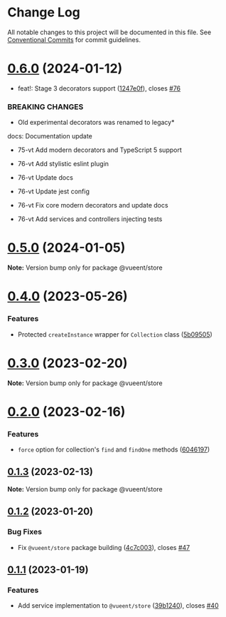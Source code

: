 # Change Log

All notable changes to this project will be documented in this file.
See [Conventional Commits](https://conventionalcommits.org) for commit guidelines.

# [0.6.0](https://github.com/vueent/vueent/compare/v0.5.0...v0.6.0) (2024-01-12)


* feat!: Stage 3 decorators support ([1247e0f](https://github.com/vueent/vueent/commit/1247e0f69b602b316a116e95cb7794c6cd22db69)), closes [#76](https://github.com/vueent/vueent/issues/76)


### BREAKING CHANGES

* Old experimental decorators was renamed to legacy*

docs: Documentation update

* 75-vt Add modern decorators and TypeScript 5 support

* 76-vt Add stylistic eslint plugin

* 76-vt Update docs

* 76-vt Update jest config

* 76-vt Fix core modern decorators and update docs

* 76-vt Add services and controllers injecting tests





# [0.5.0](https://github.com/vueent/vueent/compare/v0.4.0...v0.5.0) (2024-01-05)

**Note:** Version bump only for package @vueent/store





# [0.4.0](https://github.com/vueent/vueent/compare/v0.3.0...v0.4.0) (2023-05-26)


### Features

* Protected `createInstance` wrapper for `Collection` class ([5b09505](https://github.com/vueent/vueent/commit/5b09505979d5d570befc050ca9bf41d7b79890bd))





# [0.3.0](https://github.com/vueent/vueent/compare/v0.2.0...v0.3.0) (2023-02-20)

**Note:** Version bump only for package @vueent/store





# [0.2.0](https://github.com/vueent/vueent/compare/v0.1.3...v0.2.0) (2023-02-16)


### Features

* `force` option for collection's `find` and `findOne` methods ([6046197](https://github.com/vueent/vueent/commit/60461979845918f936343709fb34f4205b1e5c86))





## [0.1.3](https://github.com/vueent/vueent/compare/v0.1.2...v0.1.3) (2023-02-13)

**Note:** Version bump only for package @vueent/store





## [0.1.2](https://github.com/vueent/vueent/compare/v0.1.1...v0.1.2) (2023-01-20)


### Bug Fixes

* Fix `@vueent/store` package building ([4c7c003](https://github.com/vueent/vueent/commit/4c7c00324f7f2e5592f685c63a5b7bd1e1e69db9)), closes [#47](https://github.com/vueent/vueent/issues/47)





## [0.1.1](https://github.com/vueent/vueent/compare/v0.1.0...v0.1.1) (2023-01-19)


### Features

* Add service implementation to `@vueent/store` ([39b1240](https://github.com/vueent/vueent/commit/39b12402d917fcdeb87e3968074b2ddaf034cbfa)), closes [#40](https://github.com/vueent/vueent/issues/40)
